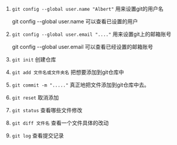 1. `git config --global user.name "Albert"`  用来设置git的用户名 

    git config --global user.name 可以查看已设置的用户

2. `git config --global user.email "...."` 用来设置git上的邮箱账号

    git config --global user.email 可以查看已经设置的邮箱账号

3. `git init` 创建仓库

4. `git add 文件名或文件夹名` 把想要添加到git仓库中

5. `git commit -m "....."` 真正地把文件添加到git仓库中去。

6. `git reset`  取消添加

7. `git status`  查看哪些文件修改

8. `git diff 文件名`  查看一个文件具体的改动

9. `git log`  查看提交记录   